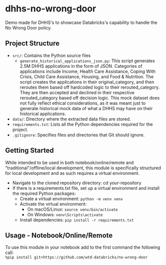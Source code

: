 # dhhs-no-wrong-door
Demo made for DHHS's to showcase Databricks's capability to handle the No Wrong Door policy.

## Project Structure
- `src/`: Contains the Python source files
  - `generate_historical_applications_json.py`: This script generates 2.5M DHHS applications in the form of JSON. Categories of applications include Income, Health Care Assistance, Coping With Crisis, Child Care Assistance, Housing, and Food & Nutrition. The script creates the applications in their original_category, and then reroutes them based off hardcoded logic to their rerouted_category. They are then accepted and declined in their respective rerouted_category based off decision logic. This mock dataset does not fully reflect ethical considerations, as it was meant just to generate historical mock data of what a DHHS may have on their historical applications.
- `data/`: Directory where the extracted data files are stored.
- `requirements.txt`: Lists all the Python dependencies required for the project.
- `.gitignore`: Specifies files and directories that Git should ignore.

## Getting Started
While intended to be used in both notebook/online/remote and "traditional"/offline/local development, this module is specifically structured for local development and as such requires a virtual environment.

- Navigate to the cloned repository directory:
  cd your-repository
- If there is a requirements.txt file, set up a virtual environment and install the required Python packages:
  - Create a virtual environment:
    `python -m venv venv`
  - Activate the virtual environment:
    - On macOS/Linux:
      `source venv/bin/activate`
    - On Windows:
      `venv\Scripts\activate`
  - Install dependencies:
    `pip install -r requirements.txt`

## Usage - Notebook/Online/Remote
To use this module in your notebook add to the first command the following call:<br/>
```%pip install git+https://github.com/wtd-databricks/no-wrong-door```
